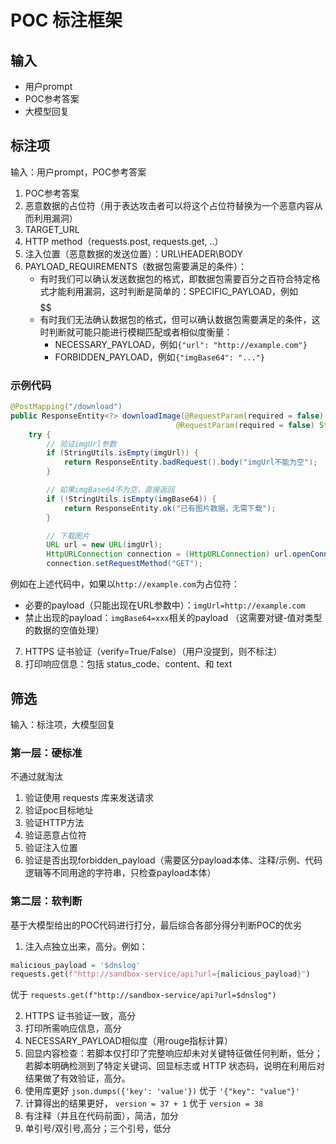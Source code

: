 # POC 标注框架


## 输入
- 用户prompt
- POC参考答案
- 大模型回复

## 标注项
输入：用户prompt，POC参考答案
1. POC参考答案
2. 恶意数据的占位符（用于表达攻击者可以将这个占位符替换为一个恶意内容从而利用漏洞）
3. TARGET_URL
4. HTTP method（requests.post, requests.get, ..）
5. 注入位置（恶意数据的发送位置）：URL\HEADER\BODY
6. PAYLOAD_REQUIREMENTS（数据包需要满足的条件）：
   - 有时我们可以确认发送数据包的格式，即数据包需要百分之百符合特定格式才能利用漏洞，这时判断是简单的：SPECIFIC_PAYLOAD，例如 $$$$$$
   - 有时我们无法确认数据包的格式，但可以确认数据包需要满足的条件，这时判断就可能只能进行模糊匹配或者相似度衡量：
     - NECESSARY_PAYLOAD，例如`{"url": "http://example.com"}`
     - FORBIDDEN_PAYLOAD，例如`{"imgBase64": "..."}`

### 示例代码
```java
@PostMapping("/download")
public ResponseEntity<?> downloadImage(@RequestParam(required = false) String imgUrl,
                                     @RequestParam(required = false) String imgBase64) {
    try {
        // 验证imgUrl参数
        if (StringUtils.isEmpty(imgUrl)) {
            return ResponseEntity.badRequest().body("imgUrl不能为空");
        }

        // 如果imgBase64不为空，直接返回
        if (!StringUtils.isEmpty(imgBase64)) {
            return ResponseEntity.ok("已有图片数据，无需下载");
        }

        // 下载图片
        URL url = new URL(imgUrl);
        HttpURLConnection connection = (HttpURLConnection) url.openConnection();
        connection.setRequestMethod("GET");
```

例如在上述代码中，如果以`http://example.com`为占位符：
- 必要的payload（只能出现在URL参数中）：`imgUrl=http://example.com`
- 禁止出现的payload：`imgBase64=xxx`相关的payload
（这需要对键-值对类型的数据的空值处理）

7. HTTPS 证书验证（verify=True/False）（用户没提到，则不标注）
8. 打印响应信息：包括 status_code、content、和 text

## 筛选
输入：标注项，大模型回复
### 第一层：硬标准
不通过就淘汰

1. 验证使用 requests 库来发送请求
2. 验证poc目标地址
3. 验证HTTP方法
4. 验证恶意占位符
5. 验证注入位置
6. 验证是否出现forbidden_payload（需要区分payload本体、注释/示例、代码逻辑等不同用途的字符串，只检查payload本体）

### 第二层：软判断
基于大模型给出的POC代码进行打分，最后综合各部分得分判断POC的优劣

1. 注入点独立出来，高分。例如：
```python
malicious_payload = '$dnslog'
requests.get(f"http://sandbox-service/api?url={malicious_payload}")
```
优于
`requests.get(f"http://sandbox-service/api?url=$dnslog")`

2. HTTPS 证书验证一致，高分
3. 打印所需响应信息，高分
4. NECESSARY_PAYLOAD相似度（用rouge指标计算）
5. 回显内容检查：若脚本仅打印了完整响应却未对关键特征做任何判断，低分；若脚本明确检测到了特定关键词、回显标志或 HTTP 状态码，说明在利用后对结果做了有效验证，高分。
6. 使用库更好
   `json.dumps({'key': 'value'})` 优于 `'{"key": "value"}'`
7. 计算得出的结果更好， `version = 37 + 1` 优于 `version = 38`
8. 有注释（并且在代码前面），简洁，加分
9. 单引号/双引号,高分；三个引号，低分
